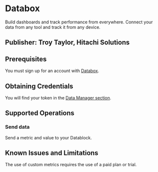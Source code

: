 # Databox
Build dashboards and track performance from everywhere. Connect your data from any tool and track it from any device.

## Publisher: Troy Taylor, Hitachi Solutions

## Prerequisites
You must sign up for an account with [Databox](https://databox.com/signup).

## Obtaining Credentials
You will find your token in the [Data Manager section](https://app.databox.com/data-manager/connected).

## Supported Operations
### Send data
Send a metric and value to your Datablock.

## Known Issues and Limitations
The use of custom metrics requires the use of a paid plan or trial.
